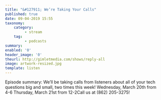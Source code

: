 ```yaml
---
title: "&#127911; We’re Taking Your Calls"
published: true
date: 09-04-2019 15:55
taxonomy:
    category:
         - stream
    tag:
         - podcasts
summary:
enabled: '0'
header_image: '0'
theurl: http://gimletmedia.com/shows/reply-all
image: artwork-resized.jpg
template: listen
---
```

 
Episode summary: We’ll be taking calls from listeners about all of your tech questions big and small, two times this week! Wednesday, March 20th from 4-6 Thursday, March 21st from 12-2Call us at (862) 205-3275!

